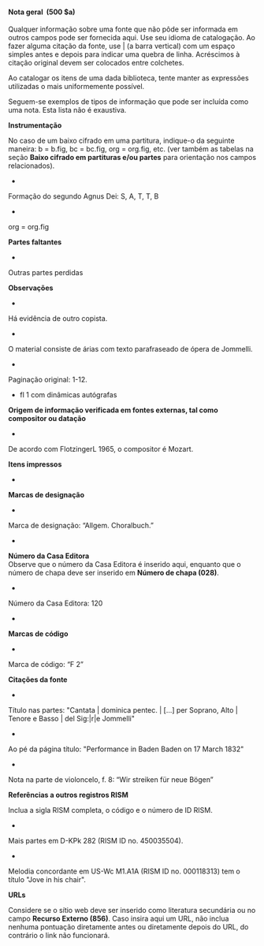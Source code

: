 #### Nota geral&nbsp; (500 $a) 

Qualquer informação sobre uma fonte que não pôde ser informada em outros campos pode ser fornecida aqui. Use seu idioma de catalogação. Ao fazer alguma citação da fonte, use | (a barra vertical) com um espaço simples antes e depois para indicar uma quebra de linha. Acréscimos à citação original devem ser colocados entre colchetes.

Ao catalogar os itens de uma dada biblioteca, tente manter as expressões utilizadas o mais uniformemente possível.

Seguem-se exemplos de tipos de informação que pode ser incluída como uma nota. Esta lista não é exaustiva.

**Instrumentação**  
  
No caso de um baixo cifrado em uma partitura, indique-o da seguinte maneira: b = b.fig, bc = bc.fig, org = org.fig, etc. (ver também as tabelas na seção **Baixo cifrado em partituras e/ou partes** para orientação nos campos relacionados).

- 

Formação do segundo Agnus Dei: S, A, T, T, B

- 

org = org.fig

**Partes faltantes**

- 

Outras partes perdidas

**Observações**

- 

Há evidência de outro copista.

- 

O material consiste de árias com texto parafraseado de ópera de Jommelli.

- 

Paginação original: 1-12.

- fl 1 com dinâmicas autógrafas

**Origem de informação verificada em fontes externas, tal como compositor ou datação**

- 

De acordo com FlotzingerL 1965, o compositor é Mozart.

**Itens impressos**

- 

**Marcas de designação**

  - 

Marca de designação: “Allgem. Choralbuch.”

- 

**Número da Casa Editora**  
Observe que o número da Casa Editora é inserido aqui, enquanto que o número de chapa deve ser inserido em **Número de chapa (028)**.

  - 

Número da Casa Editora: 120

- 

**Marcas de código**

  - 

Marca de código: “F 2”

**Citações da fonte**

- 

Título nas partes: "Cantata | dominica pentec. | [...] per Soprano, Alto | Tenore e Basso | del Sig:|r|e Jommelli"

- 

Ao pé da página título: "Performance in Baden Baden on 17 March 1832"

- 

Nota na parte de violoncelo, f. 8: “Wir streiken für neue Bögen”

**Referências a outros registros RISM**

Inclua a sigla RISM completa, o código e o número de ID RISM.

- 

Mais partes em D-KPk 282 (RISM ID no. 450035504).

- 

Melodia concordante em US-Wc M1.A1A (RISM ID no. 000118313) tem o título "Jove in his chair".

**URLs**

Considere se o sítio web deve ser inserido como literatura secundária ou no campo **Recurso Externo (856)**. Caso insira aqui um URL, não inclua nenhuma pontuação diretamente antes ou diretamente depois do URL, do contrário o link não funcionará.